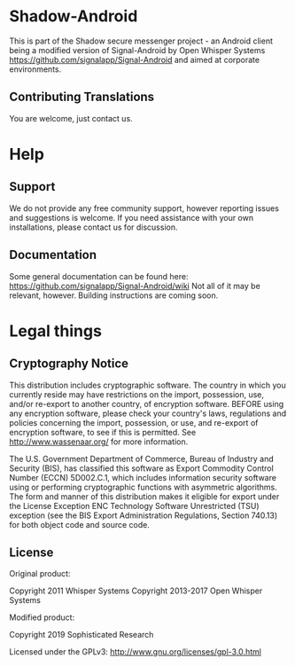 # Shadow-Android

This is part of the Shadow secure messenger project - an Android client being a modified version of Signal-Android by Open Whisper Systems https://github.com/signalapp/Signal-Android and aimed at corporate environments.

## Contributing Translations

You are welcome, just contact us.

Help
====
## Support

We do not provide any free community support, however reporting issues and suggestions is welcome.
If you need assistance with your own installations, please contact us for discussion.

## Documentation

Some general documentation can be found here: https://github.com/signalapp/Signal-Android/wiki Not all of it may be relevant, however.
Building instructions are coming soon.

# Legal things
## Cryptography Notice

This distribution includes cryptographic software. The country in which you currently reside may have restrictions on the import, possession, use, and/or re-export to another country, of encryption software.
BEFORE using any encryption software, please check your country's laws, regulations and policies concerning the import, possession, or use, and re-export of encryption software, to see if this is permitted.
See <http://www.wassenaar.org/> for more information.

The U.S. Government Department of Commerce, Bureau of Industry and Security (BIS), has classified this software as Export Commodity Control Number (ECCN) 5D002.C.1, which includes information security software using or performing cryptographic functions with asymmetric algorithms.
The form and manner of this distribution makes it eligible for export under the License Exception ENC Technology Software Unrestricted (TSU) exception (see the BIS Export Administration Regulations, Section 740.13) for both object code and source code.

## License

Original product:

Copyright 2011 Whisper Systems
Copyright 2013-2017 Open Whisper Systems

Modified product:

Copyright 2019 Sophisticated Research

Licensed under the GPLv3: http://www.gnu.org/licenses/gpl-3.0.html